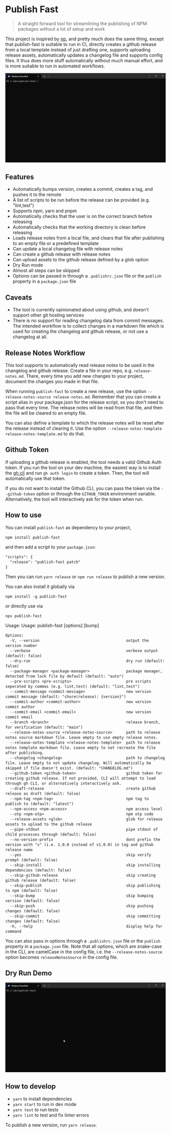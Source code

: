 # Publish Fast

> A straight forward tool for streamlining the publishing of NPM packages without a lot of setup and work

This project is inspired by [np](https://github.com/sindresorhus/np), and pretty much does the same thing,
except that publish-fast is suitable to run in CI, directly creates a github release from a local template
instead of just drafting one, supports uploading release assets, automatically updates a changelog file
and supports config files. It thus does more stuff automatically without much manual effort, and is more 
suitable to run in automated workflows.

![pf-release.gif](pf-release.gif)

## Features

- Automatically bumps version, creates a commit, creates a tag, and pushes it to the remote
- A list of scripts to be run before the release can be provided (e.g. "lint,test")
- Supports npm, yarn and pnpm
- Automatically checks that the user is on the correct branch before releasing
- Automatically checks that the working directory is clean before releasing
- Loads release notes from a local file, and clears that file after publishing to an empty file or a predefined template
- Can update a local changelog file with release notes
- Can create a github release with release notes
- Can upload assets to the github release defined by a glob option
- Dry Run mode
- Almost all steps can be skipped
- Options can be passed in through a `.publishrc.json` file or the `publish` property in a `package.json` file

## Caveats

- The tool is currently opinionated about using github, and doesn't support other git hosting services
- There is no support for reading changelog data from commit messages. The intended workflow is to collect changes
  in a markdown file which is used for creating the changelog and github release, or not use a changelog at all.

## Release Notes Workflow

This tool supports to automatically read release notes to be used in the changelog and github release.
Create a file in your repo, e.g. `release-notes.md`. There, every time you add new changes to your project,
document the changes you made in that file.

When running `publish-fast` to create a new release, use the option `--release-notes-source release-notes.md`.
Remember that you can create a script alias in your package.json for the release script, so you don't need to
pass that every time. The release notes will be read from that file, and then the file will be cleared to an empty
file.

You can also define a template to which the release notes will be reset after the release instead of clearing it.
Use the option `--release-notes-template release-notes-template.md` to do that.

## Github Token

If uploading a github release is enabled, the tool needs a valid Github Auth token. If you run the tool on your
dev machine, the easiest way is to install the [gh cli](https://cli.github.com/) and run `gh auth login` to
create a token. Then, the tool will automatically use that token.

If you do not want to install the Github CLI, you can pass the token via the `--github-token` option or through the
`GITHUB_TOKEN` environment variable. Alternatively, the tool will interactively ask for the token when run.

## How to use

You can install `publish-fast` as dependency to your project, 

    npm install publish-fast

and then add a script to your `package.json`:

    "scripts": {
      "release": "publish-fast patch"
    }

Then you can run `yarn release` or `npm run release` to publish a new version.

You can also install it globally via

    npm install -g publish-fast

or directly use via

    npx publish-fast

Usage:
    Usage: publish-fast [options] [bump]
    
    Options:
      -V, --version                                      output the version number
      --verbose                                          verbose output (default: false)
      --dry-run                                          dry run (default: false)
      --package-manager <package-manager>                package manager, detected from lock file by default (default: "auto")
      --pre-scripts <pre-scripts>                        pre scripts seperated by commas (e.g. lint,test) (default: "lint,test")
      --commit-message <commit-message>                  new version commit message (default: "chore(release): {version}")
      --commit-author <commit-author>                    new version commit author
      --commit-email <commit-email>                      new version commit email
      --branch <branch>                                  release branch, for verification (default: "main")
      --release-notes-source <release-notes-source>      path to release notes source markdown file. Leave empty to use empty release notes.
      --release-notes-template <release-notes-template>  path to release notes template markdown file. Leave empty to not recreate the file after publishing.
      --changelog <changelog>                            path to changelog file. Leave empty to not update changelog. Will automatically be skipped if file doesn't exist. (default: "CHANGELOG.md")
      --github-token <github-token>                      github token for creating github release. If not provided, CLI will attempt to load through gh CLI, or alternatively interactively ask.
      --draft-release                                    create github release as draft (default: false)
      --npm-tag <npm-tag>                                npm tag to publish to (default: "latest")
      --npm-access <npm-access>                          npm access level
      --otp <npm-otp>                                    npm otp code
      --release-assets <glob>                            glob for release assets to upload to the github release
      --pipe-stdout                                      pipe stdout of child processes through (default: false)
      --no-version-prefix                                dont prefix the version with "v" (i.e. 1.0.0 instead of v1.0.0) in tag and github release name
      --yes                                              skip verify prompt (default: false)
      --skip-install                                     skip installing dependencies (default: false)
      --skip-github-release                              skip creating github release (default: false)
      --skip-publish                                     skip publishing to npm (default: false)
      --skip-bump                                        skip bumping version (default: false)
      --skip-push                                        skip pushing changes (default: false)
      --skip-commit                                      skip committing changes (default: false)
      -h, --help                                         display help for command

You can also pass in options through a `.publishrc.json` file or the `publish` property in a `package.json` file.
Note that all options, which are snake-case in the CLI, are camelCase in the config file, i.e. the `--release-notes-source`
option becomes `releaseNotesSource` in the config file.

## Dry Run Demo

![pf-dryrun.gif](pf-dryrun.gif)

## How to develop

- `yarn` to install dependencies
- `yarn start` to run in dev mode
- `yarn test` to run tests
- `yarn lint` to test and fix linter errors

To publish a new version, run `yarn release`.
